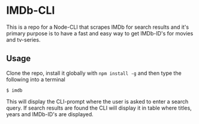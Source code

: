 # IMDb-CLI

This is a repo for a Node-CLI that scrapes IMDb for search results and it's primary purpose is to have a fast and easy way to get IMDb-ID's for movies and tv-series.

## Usage
Clone the repo, install it globally with `npm install -g` and then type the following into a terminal
```
$ imdb
```
This will display the CLI-prompt where the user is asked to enter a search query. If search results are found the CLI will display it in table where titles, years and IMDb-ID's are displayed. 
